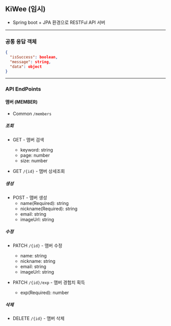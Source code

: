 ## KiWee (임시)

- Spring boot + JPA 환경으로 RESTFul API 서버
----
### 공통 응답 객체
```json
{
  "isSuccess": boolean,
  "message": string,
  "data": object
}
```
----
### API EndPoints

#### 맴버 (MEMBER)
- Common `/members`

##### 조회
- GET - 맴버 검색
  + keyword: string
  + page: number
  + size: number

- GET `/{id}` - 맴버 상세조회

##### 생성
- POST - 맴버 생성
  + name(Required): string
  + nickname(Required): string
  + email: string
  + imageUrl: string

##### 수정
- PATCH `/{id}` - 맴버 수정
  + name: string
  + nickname: string
  + email: string
  + imageUrl: string

- PATCH `/{id}/exp` - 맴버 경험치 획득
  + exp(Required): number

##### 삭제
- DELETE `/{id}` - 맴버 삭제
